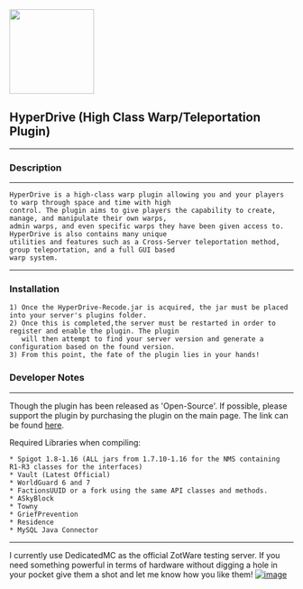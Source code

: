 <img src="https://imgur.com/TThxhup.png" width="150px" height="150px">

## HyperDrive (High Class Warp/Teleportation Plugin)
-----

### Description
-----
```
HyperDrive is a high-class warp plugin allowing you and your players to warp through space and time with high
control. The plugin aims to give players the capability to create, manage, and manipulate their own warps,
admin warps, and even specific warps they have been given access to. HyperDrive is also contains many unique
utilities and features such as a Cross-Server teleportation method, group teleportation, and a full GUI based
warp system.
```
-----
### Installation
```
1) Once the HyperDrive-Recode.jar is acquired, the jar must be placed into your server's plugins folder.
2) Once this is completed,the server must be restarted in order to register and enable the plugin. The plugin
   will then attempt to find your server version and generate a configuration based on the found version.
3) From this point, the fate of the plugin lies in your hands!
```

### Developer Notes
-----
Though the plugin has been released as 'Open-Source'. If possible, please support the plugin by purchasing the plugin
on the main page. The link can be found [here](https://www.spigotmc.org/resources/1-8-1-14-2-ready-%E2%96%BA%E2%96%BA%E2%96%BA-hyperdrive-%E2%96%BA%E2%96%BA%E2%96%BA-advanced-teleportation-plugin-%E2%96%BA%E2%96%BA%E2%96%BA.17184/).

Required Libraries when compiling:
```
* Spigot 1.8-1.16 (ALL jars from 1.7.10-1.16 for the NMS containing R1-R3 classes for the interfaces)
* Vault (Latest Official)
* WorldGuard 6 and 7
* FactionsUUID or a fork using the same API classes and methods.
* ASkyBlock
* Towny
* GriefPrevention
* Residence
* MySQL Java Connector
```
***
I currently use DedicatedMC as the official ZotWare testing server. If you need something powerful in terms of hardware without digging a hole in your pocket give them a shot and let me know how you like them!
[![image](https://imgur.com/oqEKWO3.png)](https://dedimc.promo/XZot1K)
